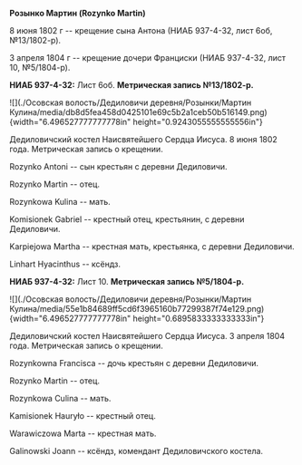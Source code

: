 **Розынко Мартин (Rozynko Martin)**

8 июня 1802 г -- крещение сына Антона (НИАБ 937-4-32, лист 6об,
№13/1802-р).

3 апреля 1804 г -- крещение дочери Франциски (НИАБ 937-4-32, лист 10,
№5/1804-р).

**НИАБ 937-4-32:** Лист 6об. **Метрическая запись №13/1802-р.**

![](./Осовская волость/Дедиловичи деревня/Розынки/Мартин Кулина/media/db8d5fea458d0425101e69c5b2a1ceb50b516149.png){width="6.496527777777778in"
height="0.9243055555555556in"}

Дедиловичский костел Наисвятейшего Сердца Иисуса. 8 июня 1802 года.
Метрическая запись о крещении.

Rozynko Antoni -- сын крестьян с деревни Дедиловичи.

Rozynko Martin -- отец.

Rozynkowa Kulina -- мать.

Komisionek Gabriel -- крестный отец, крестьянин, с деревни Дедиловичи.

Karpiejowa Martha -- крестная мать, крестьянка, с деревни Дедиловичи.

Linhart Hyacinthus -- ксёндз.

**НИАБ 937-4-32:** Лист 10. **Метрическая запись №5/1804-р.**

![](./Осовская волость/Дедиловичи деревня/Розынки/Мартин Кулина/media/55e1b84689ff5cd6f3965160b77299387f74e129.png){width="6.496527777777778in"
height="0.6895833333333333in"}

Дедиловичский костел Наисвятейшего Сердца Иисуса. 3 апреля 1804 года.
Метрическая запись о крещении.

Rozynkowna Francisca -- дочь крестьян с деревни Дедиловичи.

Rozynko Martin -- отец.

Rozynkowa Culina -- мать.

Kamisionek Hauryło -- крестный отец.

Warawiczowa Marta -- крестная мать.

Galinowski Joann -- ксёндз, комендант Дедиловичского костела.
